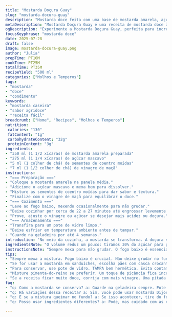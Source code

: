 ```yaml
---
title: "Mostarda Doçura Guay"
slug: "mostarda-docura-guay"
description: "Mostarda doce feita com uma base de mostarda amarela, açúcar mascavo, sementes de coentro e um toque de vinagre de maçã. Cozinhar lentamente até reduzir e engrossar. Ótima para acompanhar carnes, sanduíches e até petiscos. Receita sem lactose, ovos, nozes e glúten. Rende cerca de 500 ml e conserva bem na geladeira por semanas."
metaDescription: "Mostarda Doçura Guay é uma receita de mostarda doce à base de mostarda amarela, açúcar mascavo e coentro. Ideal para carnes e sanduíches."
ogDescription: "Experimente a Mostarda Doçura Guay, perfeita para incrementar suas refeições. Um toque agridoce feito com ingredientes especiais."
focusKeyphrase: "mostarda doce"
date: 2025-07-28
draft: false
image: mostarda-docura-guay.png
author: "Julia"
prepTime: PT10M
cookTime: PT25M
totalTime: PT35M
recipeYield: "500 ml"
categories: ["Molhos e Temperos"]
tags:
- "mostarda"
- "doce"
- "condimento"
keywords:
- "mostarda caseira"
- "sabor agridoce"
- "receita fácil"
breadcrumb: ["Home", "Recipes", "Molhos e Temperos"]
nutrition: 
 calories: "130"
 fatContent: "1g"
 carbohydrateContent: "32g"
 proteinContent: "3g"
ingredients:
- "350 ml (1 1/2 xícaras) de mostarda amarela preparada"
- "275 ml (1 1/4 xícaras) de açúcar mascavo"
- "5 ml (1 colher de chá) de sementes de coentro moídas"
- "7 ml (1 1/2 colher de chá) de vinagre de maçã"
instructions:
- "=== Preparação ==="
- "Coloque a mostarda amarela na panela média."
- "Adicione o açúcar mascavo e mexa bem para dissolver."
- "Misture as sementes de coentro moídas para dar sabor e textura."
- "Finalize com o vinagre de maçã para equilibrar o doce."
- "=== Cozimento ==="
- "Leve ao fogo baixo, mexendo ocasionalmente para não grudar."
- "Deixe cozinhar por cerca de 22 a 27 minutos até engrossar levemente."
- "Prove, ajuste o vinagre ou açúcar se desejar mais acidez ou doçura."
- "=== Armazenamento ==="
- "Transfira para um pote de vidro limpo."
- "Deixe esfriar em temperatura ambiente antes de tampar."
- "Guarde na geladeira por até 4 semanas."
introduction: "No meio da cozinha, a mostarda se transforma. A doçura vem do açúcar mascavo, mas sem exagero, só o suficiente pra quebrar aquele azedinho natural. Trocamos as sementes de aipo por coentro moído — um toque mais brasileiro, mais fresco. O vinagre não é o comum branco, mas de maçã, que dá uma acidez mais suave, com nuances. O fogo é baixo. Paciência pra mexer e deixar apurar. Quase uma alquimia. Guarda na geladeira, dura semanas. Sabe aquele molho mágico? Aqui está. Sandy ou Jorge não cantariam, mas agradaria fácil num churrasco, um pão com carne. Simples, direto. Nem tudo precisa ser complicado pra ser saboroso. Essa é uma receita que despenca direto no conforto, no agridoce da vida."
ingredientsNote: "O volume reduz um pouco: tiramos 30% do açúcar para garantir que não fique enjoativo. Optamos pela mostarda amarela pura, sem adição de outras especiarias para deixar o sabor clean, fácil de combinar. Trocar o vinagre branco pelo de maçã traz uma acidez mais frutada, menos agressiva, perfeita para os paladares brasileiros. As sementes de coentro entram moídas, evitando aquele crunch forte do aipo. Você pode substituir por uma pitada de pimenta-do-reino moída na hora para dar uma leve complexidade. O açúcar mascavo é preferido pelo aroma, o comum branco não substitui tão bem. A mostarda pode ser caseira ou industrial, só cuide para ser uma base cremosa. Se quiser uma versão vegana, essa já é! Sem lactose, nozes, ovos ou glúten na lista."
instructionsNote: "Sempre mexa para não grudar. O fogo baixo é essencial para não queimar o açúcar e garantir evolução da textura. A mistura vai engrossar devagar, espessando sem virar melaço. Preste atenção no ponto: quando a camada da mistura demora um pouco para se fechar ao puxar a colher, está no timing certo. Deixe de 22 a 27 minutos. Ajuste o vinagre ao final, porque o cozimento muda o sabor. A geladeira é aliada para firmar a mostarda e apurar a mistura, e o frio ajuda a conservar. Pode guardar em vidro com tampa hermética e até presentear num pote decorado. Dá pra usar em sanduíches, carnes, pratos vegetarianos. Rende pouco, mas rende sabor."
tips:
- "Sempre mexa a mistura. Fogo baixo é crucial. Não deixe grudar no fundo. O açúcar precisa derreter devagar. Evita sabor queimado. Além disso, paciência é fundamental. O ponto certo é quando a camada se fecha devagar."
- "Se for usar a mostarda em sanduíches, escolha pães com casca crocante. Eles aguentam bem a umidade. Ideal pra não deixar tudo molhado. Funciona também com carnes grelhadas. O contraste é maravilhoso. Experimente e veja a diferença."
- "Para conservar, use pote de vidro. TAMPA bem hermética. Evita contaminação. A geladeira é sua aliada. Mantém a mostarda fresca por semanas. Não deixe de verificar a data. Cuidados ajudam a manter o sabor. Sempre."
- "Misture pimenta-do-reino se preferir. Um toque de picância fica incrível. Mas cuidado com a quantidade. O sabor do coentro já é forte. Vá devagar. Lembre-se que o equilíbrio é vital. O doce e o ardido devem dançar juntos."
- "Se a receita ficar muito doce, corrija com mais vinagre. Uma pitada a mais faz toda a diferença. E se achar muito ácido, mais açúcar é possível. Ajustes são sempre bem-vindos. Frio da geladeira ajuda na concentração do sabor."
faq:
- "q: Como a mostarda se conserva? a: Guarde na geladeira sempre. Pote fechado. Verifique se não mudou a cor. Checar o cheiro é essencial. Pode durar até 4 semanas. Se notar algo estranho, descarte."
- "q: Há variações dessa receita? a: Sim, você pode usar mostarda Dijon. Mas a textura muda um pouco. Outra opção é adicionar mel. Para um toque mais adocicado. Porém, não misture com muito açúcar."
- "q: E se a mistura queimar no fundo? a: Se isso acontecer, tire do fogo. E transfira pra outra panela. Mexa bem e acrescente um pouco de água. Isso ajuda a descolar o que queimou. Mas o sabor pode ser afetado."
- "q: Posso usar ingredientes diferentes? a: Pode, mas cuidado com as quantidades. Alterações mudam o equilíbrio. Por exemplo, subistitua açúcar mascavo por açúcar demerara. O resultado será outro, mas ainda bom."

---
```

